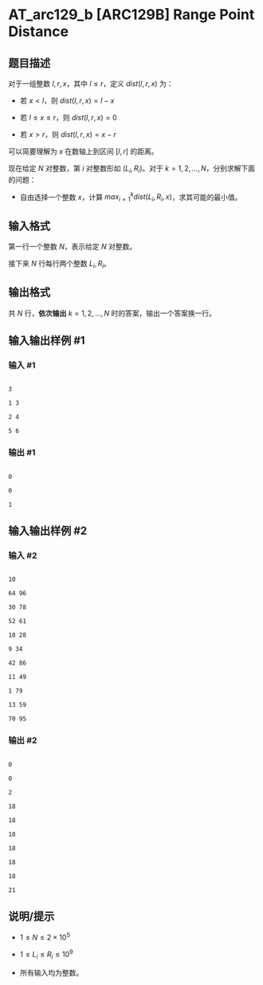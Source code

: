 # AT_arc129_b [ARC129B] Range Point Distance

## 题目描述

对于一组整数 $l,r,x$，其中 $l \le r$，定义 $dist(l,r,x)$ 为：

- 若 $x < l$，则 $dist(l,r,x) = l - x$
- 若 $l \le x \le r$，则 $dist(l,r,x) = 0$
- 若 $x >r$，则 $dist(l,r,x) = x - r$ 

可以简要理解为 $x$ 在数轴上到区间 $[l,r]$ 的距离。

现在给定 $N$ 对整数，第 $i$ 对整数形如 $(L_i, R_i)$。对于 $k=1,2,\dots,N$，分别求解下面的问题：

- 自由选择一个整数 $x$，计算 $max_{i=1}^k dist(L_i,R_i,x)$，求其可能的最小值。

## 输入格式

第一行一个整数 $N$，表示给定 $N$ 对整数。

接下来 $N$ 行每行两个整数 $L_i,R_i$。

## 输出格式

共 $N$ 行，**依次输出** $k=1,2,\dots,N$ 时的答案，输出一个答案换一行。

## 输入输出样例 #1

### 输入 #1

```
3
1 3
2 4
5 6
```

### 输出 #1

```
0
0
1
```

## 输入输出样例 #2

### 输入 #2

```
10
64 96
30 78
52 61
18 28
9 34
42 86
11 49
1 79
13 59
70 95
```

### 输出 #2

```
0
0
2
18
18
18
18
18
18
21
```

## 说明/提示

- $1 \le N \le 2 \times 10^5$
- $1 \le L_i \le R_i \le 10^9$
- 所有输入均为整数。